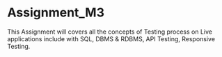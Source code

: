 # Assignment_M3
This Assignment will covers all the concepts of Testing process on Live applications include with SQL, DBMS &amp; RDBMS, API Testing, Responsive Testing.
